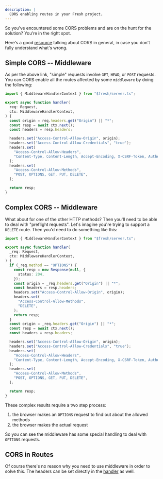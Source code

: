 ```yaml
---
description: |
  CORS enabling routes in your Fresh project.
---
```


So you've encountered some CORS problems and are on the hunt for the solution?
You're in the right spot.

Here's a good [resource](https://developer.mozilla.org/en-US/docs/Web/HTTP/CORS)
talking about CORS in general, in case you don't fully understand what's wrong.

## Simple CORS -- Middleware

As per the above link, "simple" requests involve `GET`, `HEAD`, or `POST`
requests. You can CORS enable all the routes affected by some `middleware` by
doing the following:

```ts
import { MiddlewareHandlerContext } from "$fresh/server.ts";

export async function handler(
  req: Request,
  ctx: MiddlewareHandlerContext,
) {
  const origin = req.headers.get("Origin") || "*";
  const resp = await ctx.next();
  const headers = resp.headers;

  headers.set("Access-Control-Allow-Origin", origin);
  headers.set("Access-Control-Allow-Credentials", "true");
  headers.set(
    "Access-Control-Allow-Headers",
    "Content-Type, Content-Length, Accept-Encoding, X-CSRF-Token, Authorization, accept, origin, Cache-Control, X-Requested-With",
  );
  headers.set(
    "Access-Control-Allow-Methods",
    "POST, OPTIONS, GET, PUT, DELETE",
  );

  return resp;
}
```

## Complex CORS -- Middleware

What about for one of the other HTTP methods? Then you'll need to be able to
deal with "preflight requests". Let's imagine you're trying to support a
`DELETE` route. Then you'd need to do something like this:

```ts
import { MiddlewareHandlerContext } from "$fresh/server.ts";

export async function handler(
  _req: Request,
  ctx: MiddlewareHandlerContext,
) {
  if (_req.method == "OPTIONS") {
    const resp = new Response(null, {
      status: 204,
    });
    const origin = _req.headers.get("Origin") || "*";
    const headers = resp.headers;
    headers.set("Access-Control-Allow-Origin", origin);
    headers.set(
      "Access-Control-Allow-Methods",
      "DELETE",
    );
    return resp;
  }
  const origin = _req.headers.get("Origin") || "*";
  const resp = await ctx.next();
  const headers = resp.headers;

  headers.set("Access-Control-Allow-Origin", origin);
  headers.set("Access-Control-Allow-Credentials", "true");
  headers.set(
    "Access-Control-Allow-Headers",
    "Content-Type, Content-Length, Accept-Encoding, X-CSRF-Token, Authorization, accept, origin, Cache-Control, X-Requested-With",
  );
  headers.set(
    "Access-Control-Allow-Methods",
    "POST, OPTIONS, GET, PUT, DELETE",
  );

  return resp;
}
```

These complex results require a two step process:

1. the browser makes an `OPTIONS` request to find out about the allowed methods
2. the browser makes the actual request

So you can see the middleware has some special handling to deal with `OPTIONS`
requests.

## CORS in Routes

Of course there's no reason why you need to use middleware in order to solve
this. The headers can be set directly in the
[handler](http://localhost:8000/docs/getting-started/custom-handlers) as well.
